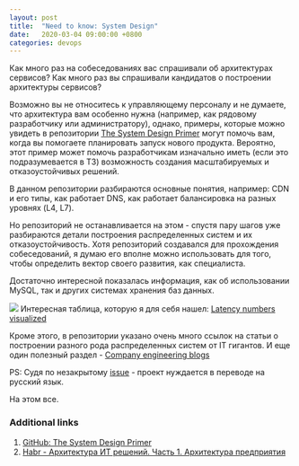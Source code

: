 ```yaml
---
layout: post
title:  "Need to know: System Design"
date:   2020-03-04 09:00:00 +0800
categories: devops
---
```


Как много раз на собеседованиях вас спрашивали об архитектурах сервисов? Как много раз вы спрашивали кандидатов о построении архитектуры сервисов?

Возможно вы не относитесь к управляющему персоналу и не думаете, что архитектура вам особенно нужна (например, как рядовому разработчику или администратору), однако, примеры, которые можно увидеть в репозитории [The System Design Primer](https://github.com/donnemartin/system-design-primer) могут помочь вам, когда вы помогаете планировать запуск нового продукта. Вероятно, этот пример может помочь разработчикам изначально иметь (если это подразумевается в ТЗ) возможность создания масштабируемых и отказоустойчивых решений.

В данном репозитории разбираются основные понятия, например: CDN и его типы, как работает DNS, как работает балансировка на разных уровнях (L4, L7).

Но репозиторий не останавливается на этом - спустя пару шагов уже разбираются детали построения распределенных систем и их отказоустойчивость. Хотя репозиторий создавался для прохождения собеседований, я думаю его вполне можно использовать для того, чтобы определить вектор своего развития, как специалиста.

Достаточно интересной показалась информация, как об использовании MySQL, так и других системах хранения баз данных.

![](https://camo.githubusercontent.com/77f72259e1eb58596b564d1ad823af1853bc60a3/687474703a2f2f692e696d6775722e636f6d2f6b307431652e706e67)
Интересная таблица, которую я для себя нашел: [Latency numbers visualized](https://github.com/donnemartin/system-design-primer#latency-numbers-visualized)

Кроме этого, в репозитории указано очень много ссылок на статьи о построении разного рода распределенных систем от IT гигантов. И еще один полезный раздел - [Company engineering blogs](https://github.com/donnemartin/system-design-primer#company-engineering-blogs)

PS: Судя по незакрытому [issue](https://github.com/donnemartin/system-design-primer/issues/87) - проект нуждается в переводе на русский язык.

На этом все.

### Additional links

1. [GitHub: The System Design Primer](https://github.com/donnemartin/system-design-primer)
2. [Habr - Архитектура ИТ решений. Часть 1. Архитектура предприятия](https://habr.com/ru/post/347204/)
